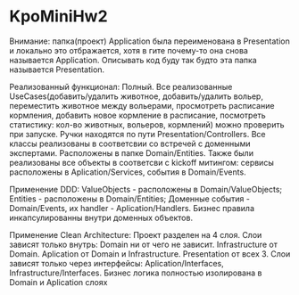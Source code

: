 # KpoMiniHw2

Внимание: папка(проект) Application была переименована в Presentation и локально это отбражается, хотя в гите почему-то она снова называется Application. Описывать код буду так будто эта папка называется Presentation. 

Реализованный функционал:
Полный. Все реализованные UseCases(добавить/удалить животное, добавить/удалить вольер, переместить животное между вольерами, просмотреть расписание кормления, добавить новое кормление в расписание, посмотреть статистику: кол-во животных, вольеров, кормлений) можно проверить при запуске. Ручки находятся по пути Presentation/Controllers. Все классы реализованы в соответсвии со встречей с доменными экспертами. Расположены в папке Domain/Entities. Также были реализованы все объекты в соответсви с kickoff митингом: сервисы расположены в Aplication/Services, события в Domain/Events.

Применение DDD:
ValueObjects - расположены в Domain/ValueObjects; Entities - расположены в Domain/Entities; Доменные события - Domain/Events, их handler - Aplication/Handlers. Бизнес правила инкапсулированны внутри доменных объектов.

Применение Clean Architecture:
Проект разделен на 4 слоя. Слои зависят только внутрь: Domain ни от чего не зависит. Infrastructure от Domain. Aplication от Domain и Infrastructure. Presentation от всех 3. Слои зависят только через интерфейсы: Aplication/Interfaces, Infrastructure/Interfaces. Бизнес логика полностью изолирована в Domain и Aplication слоях
